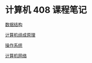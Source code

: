 # 计算机 408 课程笔记

[数据结构](02-Code/npee-408-note-main/data-structure/SUMMARY.md)

[计算机组成原理](02-Code/npee-408-note-main/computer-organization/SUMMARY.md)

[操作系统](02-Code/npee-408-note-main/operating-system/SUMMARY.md)

[计算机网络](02-Code/npee-408-note-main/computer-networking/SUMMARY.md)
